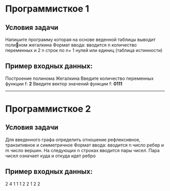 # Программисткое 1
## Условия задачи
Напишите программу которая на основе веденной таблицы выводит полином жегалкина
Формат ввода: вводится n количество переменных и 2 n строк по n+ 1 нулей или единиц (таблица истинности)

## Пример входных данных:
Построение полинома Жегалкина
Введите количество переменных функции f: **2**
Введите вектор значений функции f: **0111**

---

# Программисткое 2
## Условия задачи
Для введенного графа определить отношение рефлексивное, транзитивное и симметричное Формат ввода: вводится n число ребер и m число вершин. На следующих n строках вводится пары чисел. Пара чисел означает куда и откуда идет ребро

## Пример входных данных:
2 4
1 1
1 2
2 1
2 2
